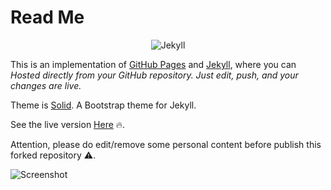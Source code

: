 # Read Me

<p align="center">
	<img src="http://adifahmi.github.io/assets/img/octojekyll.png" alt="Jekyll"/>
</p>

This is an implementation of [GitHub Pages](https://pages.github.com) and [Jekyll](https://jekyllrb.com/), where you can _Hosted directly from your GitHub repository. Just edit, push, and your changes are live._

Theme is [Solid](https://github.com/st4ple/solid-jekyll). A Bootstrap theme for Jekyll. 

See the live version [Here](http://adifahmi.github.io) :fire:.

Attention, please do edit/remove some personal content before publish this forked repository :warning:.

![Screenshot](https://adifahmi.github.io/assets/img/af-preview.jpg)
